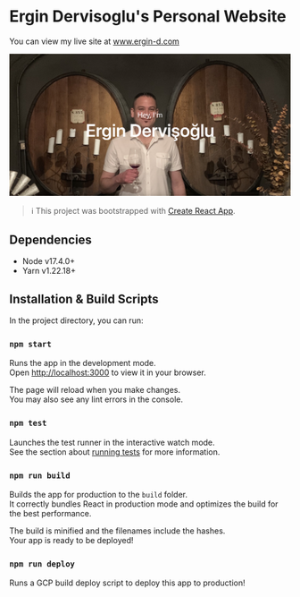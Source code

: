 # Ergin Dervisoglu's Personal Website

You can view my live site at www.ergin-d.com

![ergin-d.com](./hero.png)

> :information_source: This project was bootstrapped with [Create React App](https://github.com/facebook/create-react-app).

## Dependencies

- Node v17.4.0+
- Yarn v1.22.18+

## Installation & Build Scripts

In the project directory, you can run:

### `npm start`

Runs the app in the development mode.\
Open [http://localhost:3000](http://localhost:3000) to view it in your browser.

The page will reload when you make changes.\
You may also see any lint errors in the console.

### `npm test`

Launches the test runner in the interactive watch mode.\
See the section about [running tests](https://facebook.github.io/create-react-app/docs/running-tests) for more information.

### `npm run build`

Builds the app for production to the `build` folder.\
It correctly bundles React in production mode and optimizes the build for the best performance.

The build is minified and the filenames include the hashes.\
Your app is ready to be deployed!

### `npm run deploy`

Runs a GCP build deploy script to deploy this app to production!

